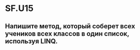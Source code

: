 # SF.U15
## Напишите метод, который соберет всех учеников всех классов в один список, используя LINQ.
